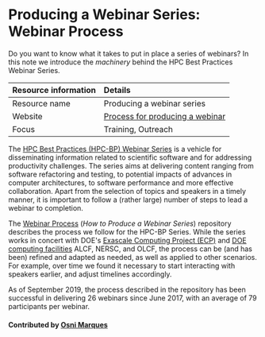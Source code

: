 # Producing a Webinar Series: Webinar Process

Do you want to know what it takes to put in place a series of webinars? 
In this note we introduce the *machinery* behind the 
HPC Best Practices Webinar Series.

Resource information | Details 
:--- | :--- 
Resource name | Producing a webinar series
Website | [Process for producing a webinar](https://github.com/betterscientificsoftware/Webinar-Process)
Focus | Training, Outreach

The [HPC Best Practices (HPC-BP) Webinar Series](https://ideas-productivity.org/events/hpc-best-practices-webinars)
is a vehicle for disseminating information related to scientific software and for addressing productivity challenges. The 
series aims at delivering content ranging from software refactoring and testing, to potential impacts of advances in computer 
architectures, to software performance and more effective collaboration. Apart from the selection of topics and speakers in a timely manner, 
it is important to follow a (rather large) number of steps to lead a webinar to completion.

The [Webinar Process](https://github.com/betterscientificsoftware/Webinar-Process) (*How to Produce a Webinar Series*) 
repository describes the process we follow for the HPC-BP Series. While the series works in concert with
DOE's [Exascale Computing Project (ECP)](https://www.exascaleproject.org) and [DOE computing facilities](https://bssw.io/communities/community-of-supercomputer-facilities-and-their-users) ALCF, NERSC, and OLCF, the process can be 
(and has been) refined and adapted as needed, as well as applied to other scenarios. For example, over time we 
found it necessary to start interacting with speakers earlier, and adjust timelines accordingly.

As of September 2019, the process described in the repository has been successful in delivering 26 webinars since June 2017, with an average of 79 participants per webinar.

#### Contributed by [Osni Marques](http://github.com/oamarques)

<!---
Publish: preview
Categories: collaboration
Topics: online learning
Tags:
Level: 2
Prerequisites: defaults
Aggregate: none
--->
